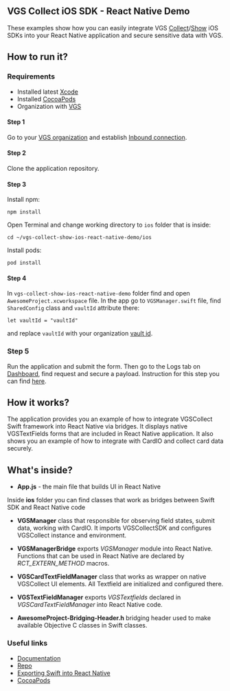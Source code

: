 ## VGS Collect iOS SDK - React Native Demo

These examples show how you can easily integrate VGS [Collect](https://github.com/verygoodsecurity/vgs-collect-ios)/[Show](https://github.com/verygoodsecurity/vgs-show-ios) iOS SDKs into your React Native application and secure sensitive data with VGS.

## How to run it?

### Requirements

- Installed latest <a href="https://apps.apple.com/us/app/xcode/id497799835?mt=12" target="_blank">Xcode</a>
- Installed <a href="https://guides.cocoapods.org/using/getting-started.html#installation" target="_blank">CocoaPods</a>
- Organization with <a href="https://www.verygoodsecurity.com/">VGS</a>


#### Step 1

Go to your <a href="https://dashboard.verygoodsecurity.com/" target="_blank">VGS organization</a> and establish <a href="https://www.verygoodsecurity.com/docs/getting-started/quick-integration#securing-inbound-connection" target="_blank">Inbound connection</a>. 

#### Step 2

Clone the application repository.

#### Step 3

Install npm:

`npm install`

Open Terminal and change working directory to `ios` folder that is inside:

`cd ~/vgs-collect-show-ios-react-native-demo/ios`

Install pods:

`pod install`

#### Step 4

In `vgs-collect-show-ios-react-native-demo` folder find and open `AwesomeProject.xcworkspace` file.
In the app go to `VGSManager.swift` file, find `SharedConfig` class and `vaultId` attribute there:

`let vaultId = "vaultId"`

and replace `vaultId` with your organization
 <a href="https://www.verygoodsecurity.com/docs/terminology/nomenclature#vault" target="_blank">vault id</a>. 
 
### Step 5 

Run the application and submit the form. 
Then go to the Logs tab on <a href="http://dashboard.verygoodsecurity.com" target="_blank">Dashboard</a>, find request and secure a payload. 
Instruction for this step you can find <a href="https://www.verygoodsecurity.com/docs/getting-started/quick-integration#securing-inbound-connection" target="_blank">here</a>.


## How it works?

The application provides you an example of how to integrate VGSCollect Swift framework into React Native via bridges. It displays native VGSTextFields forms that are included in React Native application.
It also shows you an example of how to integrate with CardIO and collect card data securely.

## What's inside?

- **App.js** - the main file that builds UI in React Native

Inside **ios** folder you can find classes that work as bridges between Swift SDK and React Native code

- **VGSManager** class that responsible for observing field states, submit data, working with CardIO. It imports VGSCollectSDK and configures VGSCollect instance and environment.

- **VGSManagerBridge** exports *VGSManager* module into React Native. Functions that can be used in React Native are declared by *RCT_EXTERN_METHOD* macros.

- **VGSCardTextFieldManager** class that works as wrapper on native VGSCollect UI elements. All Textfield are initialized and configured there.

- **VGSTextFieldManager** exports *VGSTextfields* declared in *VGSCardTextFieldManager* into React Native code.

- **AwesomeProject-Bridging-Header.h** bridging header used to make available Objective C classes in Swift classes.


### Useful links
 
- <a href="https://www.verygoodsecurity.com/docs/vgs-collect/ios-sdk/index" target="_blank">Documentation</a> 
- <a href="https://github.com/verygoodsecurity/vgs-collect-ios" target="_blank">Repo</a> 
- <a href="https://facebook.github.io/react-native/docs/native-modules-ios#exporting-swift" target="_blank">Exporting Swift into React Native</a> 
- <a href="http://cocoapods.org/pods/VGSCollectSDK" target="_blank">CocoaPods</a> 
